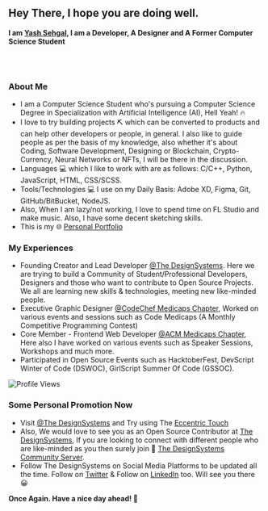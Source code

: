## Hey There, I hope you are doing well.
**I am [Yash Sehgal](https://yashsehgal.github.io/portfolio_v_2), I am a Developer, A Designer and A Former Computer Science Student**

<link rel="stylesheet" href="https://cdnjs.cloudflare.com/ajax/libs/font-awesome/5.15.1/css/all.min.css">

<div id="social-icons">
<a href="https://www.linkedin.com/in/yash-sehgal-55b7711a4/" target="_blank" class="footer-icons"><i class="fab fa-linkedin" style="color: rgb(102, 102, 255); font-size: 24px;"></i></a>
<a href="https://github.com/yashsehgal" target="_blank" class="footer-icons"><i class="fab fa-github" style="font-size: 24px;"></i></a>
<a href="https://www.instagram.com/sehgalyash_/" target="_blank" class="footer-icons"><i class="fab fa-instagram" style="font-size: 24px;"></i></a>
<a href="https://twitter.com/YashSeh90869786" target="_blank" class="footer-icons"><i class="fab fa-twitter" style="font-size: 24px;"></i></a>
<a href="https://www.behance.net/yashsehgaleee3" target="_blank" class="footer-icons"><i class="fab fa-behance" style="font-size: 24px;"></i></a>
<a href="https://medium.com/@yashsehgal.study" target="_blank" class="footer-icons"><i class="fab fa-medium" style="font-size: 24px;"></i></a>
<a href="https://dev.to/yashsehgal" target="_blank" class="footer-icons"><i class="fab fa-dev" style="font-size: 24px;"></i></a>
</div>

<br> <br>

### About Me
- I am a Computer Science Student who's pursuing a Computer Science Degree in Specialization with Artificial Intelligence (AI), Hell Yeah! 🔥
- I love to try building projects ⛏️ which can be converted to products and can help other developers or people, in general. I also like to guide people as per the basis of my knowledge, also whether it's about Coding, Software Development, Designing or Blockchain, Crypto-Currency, Neural Networks or NFTs, I will be there in the discussion. 
- Languages 💻  which I like to work with are as follows: C/C++, Python, JavaScript, HTML, CSS/SCSS.
- Tools/Technologies 💻  I use on my Daily Basis: Adobe XD, Figma, Git, GitHub/BitBucket, NodeJS.
- Also, When I am lazy/not working, I love to spend time on FL Studio and make music. Also, I have some decent sketching skills.
- This is my 🌐 [Personal Portfolio](https://yashsehgal.github.io/portfolio_v_2/)

### My Experiences
- Founding Creator and Lead Developer [@The DesignSystems](https://bit.ly/DesignSystemsOSSGitHub). Here we are trying to build a Community of Student/Professional Developers, Designers and those who want to contribute to Open Source Projects. We all are learning new skills & technologies, meeting new like-minded people.
- Executive Graphic Designer [@CodeChef Medicaps Chapter](https://www.instagram.com/codechef_medicaps_chapter/), Worked on various events and sessions such as Code Medicaps (A Monthly Competitive Programming Contest)
- Core Member - Frontend Web Developer [@ACM Medicaps Chapter](http://medicaps.acm.org/muacm.org/), Here also I have worked on various events such as Speaker Sessions, Workshops and much more.
- Participated in Open Source Events such as HacktoberFest, DevScript Winter of Code (DSWOC), GirlScript Summer Of Code (GSSOC).

![Profile Views](https://camo.githubusercontent.com/cf3a35c98380f85c7a119cf97bcedd65c5e8e26ac76f1dcd47b2d96f7c4bdb95/68747470733a2f2f6b6f6d617265762e636f6d2f67687076632f3f757365726e616d653d7961736873656867616c26636f6c6f723d627269676874677265656e)

### Some Personal Promotion Now
- Visit [@The DesignSystems](https://bit.ly/DesignSystemsOSSGitHub) and Try using The [Eccentric Touch](https://designsystemsoss.github.io/eccentrictouch.website.frontend/)
- Also, We would love to see you as an Open Source Contributor at [The DesignSystems](https://bit.ly/DesignSystemsOSSGitHub), If you are looking to connect with different people who are like-minded as you then surely join 👾 [The DesignSystems Community Server](https://forms.gle/r1Wj9AykkqycboxEA).
- Follow The DesignSystems on Social Media Platforms to be updated all the time. Follow on [Twitter](https://twitter.com/TDesignSystems) & Follow on [LinkedIn](https://www.linkedin.com/company/designsystemsoss) too. Will see you there 😀

**Once Again. Have a nice day ahead! 🤗**
